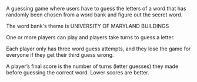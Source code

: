 A guessing game where users have to guess the letters of a word that has randomly been chosen from a word bank and figure out the secret word.

The word bank's theme is UNIVERSITY OF MARYLAND BUILDINGS

One or more players can play and players take turns to guess a letter.

Each player only has three word guess attempts, and they lose the game for everyone if they get their third guess
wrong.

A player’s final score is the number of turns (letter guesses) they made before guessing the correct word. Lower scores are better.